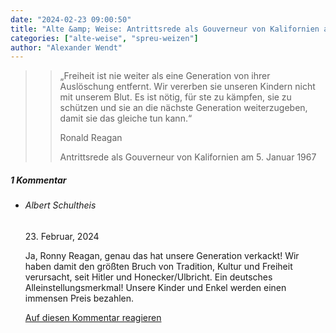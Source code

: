 ```yaml
---
date: "2024-02-23 09:00:50"
title: "Alte &amp; Weise: Antrittsrede als Gouverneur von Kalifornien am 5. Januar 1967"
categories: ["alte-weise", "spreu-weizen"]
author: "Alexander Wendt"
---
```


>> „Freiheit ist nie weiter als eine Generation von ihrer Auslöschung entfernt.
>> Wir vererben sie unseren Kindern nicht mit unserem Blut. Es ist nötig, für
>> ste zu kämpfen, sie zu schützen und sie an die nächste Generation
>> weiterzugeben, damit sie das gleiche tun kann.“
>> 
>> Ronald Reagan
>> 
>> Antrittsrede als Gouverneur von Kalifornien am 5. Januar 1967

<!--more-->
<h5 class="comments-h">
1 Kommentar </h5>
<ul class="commentlist">
<li class="comment even thread-even depth-1 clearfix" id="li-comment-120562">
<h6 class="author">Albert Schultheis</h6> <span class="date">23. Februar, 2024</span>



Ja, Ronny Reagan, genau das hat unsere Generation verkackt! Wir haben damit den größten Bruch von Tradition, Kultur und Freiheit verursacht, seit Hitler und Honecker/Ulbricht. Ein deutsches Alleinstellungsmerkmal! Unsere Kinder und Enkel werden einen immensen Preis bezahlen.

<a rel="nofollow" class="comment-reply-link" href="#comment-120562" data-commentid="120562" data-postid="18431" data-belowelement="comment-120562" data-respondelement="respond" data-replyto="Antworte auf Albert Schultheis" aria-label="Antworte auf Albert Schultheis">Auf diesen Kommentar reagieren</a> 


</li>
</ul>
